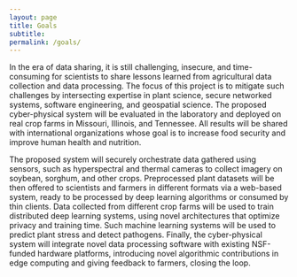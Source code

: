 ```yaml
---
layout: page
title: Goals
subtitle: 
permalink: /goals/
---
```


In the era of data sharing, it is still challenging, insecure, and time-consuming for scientists to share lessons learned from agricultural data collection and data processing. The focus of this project is to mitigate such challenges by intersecting expertise in plant science, secure networked systems, software engineering, and geospatial science. The proposed cyber-physical system will be evaluated in the laboratory and deployed on real crop farms in Missouri, Illinois, and Tennessee. All results will be shared with international organizations whose goal is to increase food security and improve human health and nutrition.

The proposed system will securely orchestrate data gathered using sensors, such as hyperspectral and thermal cameras to collect imagery on soybean, sorghum, and other crops. Preprocessed plant datasets will be then offered to scientists and farmers in different formats via a web-based system, ready to be processed by deep learning algorithms or consumed by thin clients. Data collected from different crop farms will be used to train distributed deep learning systems, using novel architectures that optimize privacy and training time. Such machine learning systems will be used to predict plant stress and detect pathogens. Finally, the cyber-physical system will integrate novel data processing software with existing NSF-funded hardware platforms, introducing novel algorithmic contributions in edge computing and giving feedback to farmers, closing the loop.